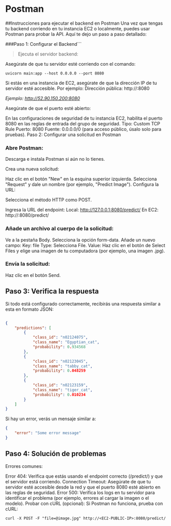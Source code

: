 # Postman
##Instrucciones para ejecutar el backend en Postman
Una vez que tengas tu backend corriendo en tu instancia EC2 o localmente, puedes usar Postman para probar la API. Aquí te dejo un paso a paso detallado:

###Paso 1: Configurar el Backend```

>Ejecuta el servidor backend:


Asegúrate de que tu servidor esté corriendo con el comando:
```shell
uvicorn main:app --host 0.0.0.0 --port 8080
```

Si estás en una instancia de EC2, asegúrate de que la dirección IP de tu servidor esté accesible. Por ejemplo:
Dirección pública: http://<EC2-PUBLIC-IP>:8080

*Ejemplo: http://52.90.150.200:8080*

Asegúrate de que el puerto esté abierto:

En las configuraciones de seguridad de tu instancia EC2, habilita el puerto 8080 en las reglas de entrada del grupo de seguridad.
Tipo: Custom TCP Rule
Puerto: 8080
Fuente: 0.0.0.0/0 (para acceso público, úsalo solo para pruebas).
Paso 2: Configurar una solicitud en Postman

### Abre Postman:

Descarga e instala Postman si aún no lo tienes.

Crea una nueva solicitud:

Haz clic en el botón "New" en la esquina superior izquierda.
Selecciona "Request" y dale un nombre (por ejemplo, "Predict Image").
Configura la URL:

Selecciona el método HTTP como POST.

Ingresa la URL del endpoint:
Local: http://127.0.0.1:8080/predict/
En EC2: http://<EC2-PUBLIC-IP>:8080/predict/

### Añade un archivo al cuerpo de la solicitud:

Ve a la pestaña Body.
Selecciona la opción form-data.
Añade un nuevo campo:
Key: file
Type: Selecciona File.
Value: Haz clic en el botón de Select Files y elige una imagen de tu computadora (por ejemplo, una imagen .jpg).

### Envía la solicitud:

Haz clic en el botón Send.

## Paso 3: Verifica la respuesta
Si todo está configurado correctamente, recibirás una respuesta similar a esta en formato JSON:
```json

{
    "predictions": [
        {
            "class_id": "n02124075",
            "class_name": "Egyptian_cat",
            "probability": 0.934568
        },
        {
            "class_id": "n02123045",
            "class_name": "tabby_cat",
            "probability": 0.048259
        },
        {
            "class_id": "n02123159",
            "class_name": "tiger_cat",
            "probability": 0.010234
        }
    ]
}
```
Si hay un error, verás un mensaje similar a:
```json
{
    "error": "Some error message"
}
```
## Paso 4: Solución de problemas
Errores comunes:

Error 404: Verifica que estás usando el endpoint correcto (/predict/) y que el servidor está corriendo.
Connection Timeout: Asegúrate de que tu servidor esté accesible desde la red y que el puerto 8080 esté abierto en las reglas de seguridad.
Error 500: Verifica los logs en tu servidor para identificar el problema (por ejemplo, errores al cargar la imagen o el modelo).
Probar con cURL (opcional): Si Postman no funciona, prueba con cURL:

```shell
curl -X POST -F "file=@image.jpg" http://<EC2-PUBLIC-IP>:8080/predict/
```
